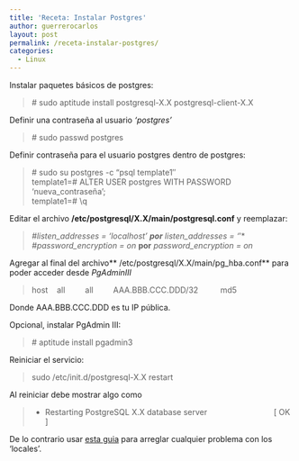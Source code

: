 ```yaml
---
title: 'Receta: Instalar Postgres'
author: guerrerocarlos
layout: post
permalink: /receta-instalar-postgres/
categories:
  - Linux
---
```

Instalar paquetes básicos de postgres:

> \# sudo aptitude install postgresql-X.X postgresql-client-X.X

Definir una contraseña al usuario *&#8216;postgres&#8217;*

> \# sudo passwd postgres

Definir contraseña para el usuario postgres dentro de postgres:

> \# sudo su postgres -c &#8220;psql template1&#8243;  
> template1=# ALTER USER postgres WITH PASSWORD &#8216;nueva_contraseña&#8217;;  
> template1=# \q

Editar el archivo **/etc/postgresql/X.X/main/postgresql.conf** y reemplazar:

> *#listen_addresses = &#8216;localhost&#8217;* ***por** listen_addresses = &#8216;*&#8217;*  
> *#password_encryption = on* **por** *password_encryption = on*

Agregar al final del archivo** /etc/postgresql/X.X/main/pg_hba.conf** para poder acceder desde *PgAdminIII*

> host    all         all         AAA.BBB.CCC.DDD/32          md5

Donde AAA.BBB.CCC.DDD es tu IP pública.

Opcional, instalar PgAdmin III:

> \# aptitude install pgadmin3

Reiniciar el servicio:

> sudo /etc/init.d/postgresql-X.X restart

Al reiniciar debe mostrar algo como

> * Restarting PostgreSQL X.X database server                              [ OK ]

De lo contrario usar [esta guia][1] para arreglar cualquier problema con los &#8216;locales&#8217;.

 [1]: http://blog.carlosguerrero.com/problemas-con-locales-en-vps-de-linode/